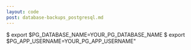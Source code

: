 ```yaml
---
layout: code
post: database-backups_postgresql.md
---
```



$ export $PG_DATABASE_NAME=YOUR_PG_DATABASE_NAME
$ export $PG_APP_USERNAME=YOUR_PG_APP_USERNAME"
